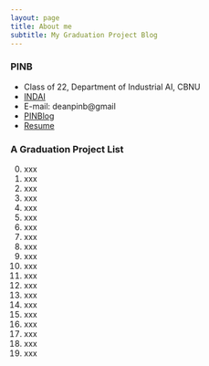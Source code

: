```yaml
---
layout: page
title: About me
subtitle: My Graduation Project Blog
---
```


### PINB 

- Class of 22, Department of Industrial AI, CBNU
- [INDAI](https://indai.cbnu.ac.kr/iai)
- E-mail: deanpinb@gmail
- [PINBlog](https://pinblog.codes)
- [Resume](https://resume.pinblog.codes)


### A Graduation Project List

00. xxx
01. xxx
02. xxx
03. xxx
04. xxx
05. xxx
06. xxx
07. xxx
08. xxx
09. xxx
10. xxx
11. xxx
12. xxx
13. xxx
14. xxx
15. xxx
16. xxx
17. xxx
18. xxx
19. xxx
